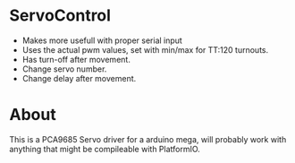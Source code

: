 # ServoControl

* Makes more usefull with proper serial input
* Uses the actual pwm values, set with min/max for TT:120 turnouts.
* Has turn-off after movement.
* Change servo number.
* Change delay after movement.

# About
This is a PCA9685 Servo driver for a arduino mega, will probably work with anything that
might be compileable with PlatformIO.
